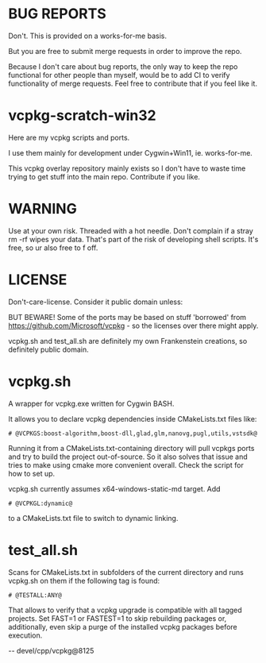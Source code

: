 # BUG REPORTS

Don't. This is provided on a works-for-me basis.

But you are free to submit merge requests in order to improve the repo.

Because I don't care about bug reports, the only way to keep the repo
functional for other people than myself, would be to add CI to verify
functionality of merge requests. Feel free to contribute that if you
feel like it.

# vcpkg-scratch-win32

Here are my vcpkg scripts and ports.

I use them mainly for development under Cygwin+Win11, ie. works-for-me.

This vcpkg overlay repository mainly exists so I don't have to waste time
trying to get stuff into the main repo. Contribute if you like.

# WARNING

Use at your own risk. Threaded with a hot needle. Don't complain if a
stray rm -rf wipes your data. That's part of the risk of developing
shell scripts. It's free, so ur also free to f off.

# LICENSE

Don't-care-license. Consider it public domain unless:

BUT BEWARE! Some of the ports may be based on stuff 'borrowed' from
https://github.com/Microsoft/vcpkg - so the licenses over there might apply.

vcpkg.sh and test_all.sh are definitely my own Frankenstein creations, so
definitely public domain.

# vcpkg.sh

A wrapper for vcpkg.exe written for Cygwin BASH.

It allows you to declare vcpkg dependencies inside CMakeLists.txt files like:

```
# @VCPKGS:boost-algorithm,boost-dll,glad,glm,nanovg,pugl,utils,vstsdk@
```

Running it from a CMakeLists.txt-containing directory will pull vcpkgs ports
and try to build the project out-of-source. So it also solves that issue and
tries to make using cmake more convenient overall. Check the script for how
to set up.

vcpkg.sh currently assumes x64-windows-static-md target. Add

```
# @VCPKGL:dynamic@
```

to a CMakeLists.txt file to switch to dynamic linking.

# test_all.sh

Scans for CMakeLists.txt in subfolders of the current directory and runs vcpkg.sh
on them if the following tag is found:

```
# @TESTALL:ANY@
```

That allows to verify that a vcpkg upgrade is compatible with all tagged projects.
Set FAST=1 or FASTEST=1 to skip rebuilding packages or, additionally, even skip
a purge of the installed vcpkg packages before execution.



--
devel/cpp/vcpkg@8125
